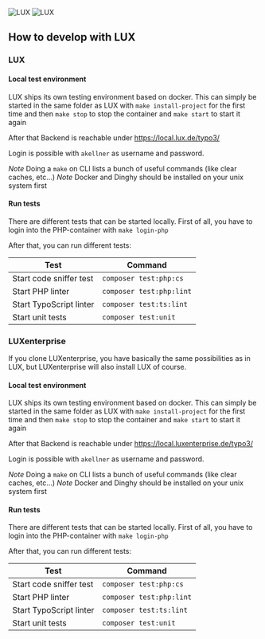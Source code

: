 ![LUX](/Documentation/Images/logo_claim.svg#gh-light-mode-only "LUX")
![LUX](/Documentation/Images/logo_claim_white.svg#gh-dark-mode-only "LUX")

## How to develop with LUX

### LUX

#### Local test environment

LUX ships its own testing environment based on docker. This can simply be started in the same folder as LUX with
`make install-project` for the first time and then
`make stop` to stop the container and
`make start` to start it again

After that Backend is reachable under https://local.lux.de/typo3/

Login is possible with `akellner` as username and password.

*Note* Doing a `make` on CLI lists a bunch of useful commands (like clear caches, etc...)
*Note* Docker and Dinghy should be installed on your unix system first

#### Run tests

There are different tests that can be started locally. First of all, you have to login into the PHP-container with
`make login-php`

After that, you can run different tests:

| Test                    | Command                  |
|-------------------------|--------------------------|
| Start code sniffer test | `composer test:php:cs`   |
| Start PHP linter        | `composer test:php:lint` |
| Start TypoScript linter | `composer test:ts:lint`  |
| Start unit tests        | `composer test:unit`     |

### LUXenterprise

If you clone LUXenterprise, you have basically the same possibilities as in LUX, but LUXenterprise will also install LUX
of course.

#### Local test environment

LUX ships its own testing environment based on docker. This can simply be started in the same folder as LUX with
`make install-project` for the first time and then
`make stop` to stop the container and
`make start` to start it again

After that Backend is reachable under https://local.luxenterprise.de/typo3/

Login is possible with `akellner` as username and password.

*Note* Doing a `make` on CLI lists a bunch of useful commands (like clear caches, etc...)
*Note* Docker and Dinghy should be installed on your unix system first

#### Run tests

There are different tests that can be started locally. First of all, you have to login into the PHP-container with
`make login-php`

After that, you can run different tests:

| Test                    | Command                  |
|-------------------------|--------------------------|
| Start code sniffer test | `composer test:php:cs`   |
| Start PHP linter        | `composer test:php:lint` |
| Start TypoScript linter | `composer test:ts:lint`  |
| Start unit tests        | `composer test:unit`     |
